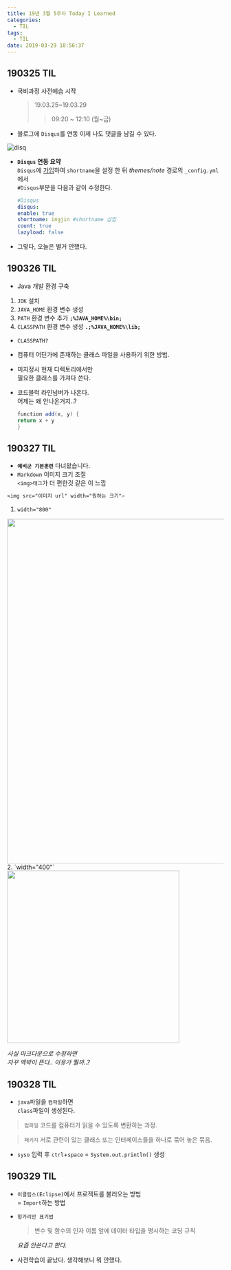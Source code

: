 ```yaml
---
title: 19년 3월 5주차 Today I Learned
categories:
  - TIL
tags:
  - TIL
date: 2019-03-29 18:56:37
---
```

## 190325 TIL
+ 국비과정 사전예습 시작 
	> 19.03.25~19.03.29
	>> 09:20 ~ 12:10 (월~금)  
	
+ 블로그에 `Disqus`를 연동
이제 나도 댓글을 남길 수 있다.  
   
 ![disq](https://user-images.githubusercontent.com/23150245/54912799-c3009600-4f34-11e9-8ea6-9e48ceabbb72.PNG)  
 
+ **`Disqus` 연동 요약**  
`Disqus`에 [가입](https://disqus.com/)하여 `shortname`을 설정 한 뒤
 *themes/note* 경로의 `_config.yml` 에서  
 `#Disqus`부분을 다음과 같이 수정한다.
 
	```yml
	#Disqus
	disqus: 
	enable: true 
	shortname: ingjin #shortname 삽입
	count: true
	lazyload: false
	``` 
 
+ 그렇다, 오늘은 별거 안했다.  

## 190326 TIL
+ Java 개발 환경 구축  
 1. `JDK` 설치  
 2. `JAVA_HOME` 환경 변수 생성
 3. `PATH` 환경 변수 추가
	**`;%JAVA_HOME%\bin;`**
 4. `CLASSPATH` 환경 변수 생성
	**`.;%JAVA_HOME%\lib;`** 

	
+ `CLASSPATH?`
 + 컴퓨터 어딘가에 존재하는
  클래스 파일을 사용하기 위한 방법. 
 + 미지정시 현재 디렉토리에서만  
  필요한 클래스를 가져다 쓴다.
  
  	
+ 코드블럭 라인넘버가 나온다.  
어제는 왜 안나온거지..?
	```java
	function add(x, y) {
	return x + y
	}
	```	
	
## 190327 TIL
+ **`예비군 기본훈련`** 다녀왔습니다. 
+ `Markdown` 이미지 크기 조절  
 `<img>태그`가 더 편한것 같은 이 느낌
 ```css
 <img src="이미지 url" width="원하는 크기">
 ```  
  1.  `width="800"`
  <img src="https://user-images.githubusercontent.com/23150245/55076571-2297a680-50d9-11e9-8e23-53f5da293b7e.jpg" width="800">
  2.  `width="400"`
  <img src="https://user-images.githubusercontent.com/23150245/55076571-2297a680-50d9-11e9-8e23-53f5da293b7e.jpg" width="400">
  
 _사실 마크다운으로 수정하면_  
 _자꾸 엑박이 뜬다.._ 
 _이유가 뭘까..?_
 
## 190328 TIL

+ `java`파일을 `컴파일`하면  
`class`파일이 생성된다.  
 >`컴파일`
 > 코드를 컴퓨터가 읽을 수 있도록 변환하는 과정.  
  
 >`패키지` 
 > 서로 관련이 있는 클래스 또는 인터페이스들을 
 > 하나로 묶어 놓은 묶음.
 
 + `syso` 입력 후 `ctrl`+`space`
  = `System.out.println()` 생성  
 

## 190329 TIL

+ `이클립스(Eclipse)`에서 
 프로젝트를 불러오는 방법  
 = `Import`하는 방법
  
+ `헝가리안 표기법`  
  > 변수 및 함수의 인자 이름 앞에 
  > 데이터 타입을 명시하는 코딩 규칙

  _요즘 안쓴다고 한다._
+ 사전학습이 끝났다.
 생각해보니 뭐 안했다.
 